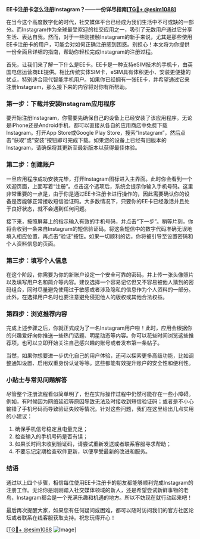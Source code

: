 **EE卡注册卡怎么注册Instagram？——一份详尽指南[[TG💪+ @esim1088](https://t.me/s/esim1088)]**

在当今这个高度数字化的时代，社交媒体平台已经成为我们生活中不可或缺的一部分。而Instagram作为全球最受欢迎的社交应用之一，吸引了无数用户通过它分享生活、表达自我。然而，对于一些刚接触Instagram的新手来说，尤其是那些使用EE卡注册卡的用户，可能会对如何正确注册感到困惑。别担心！本文将为你提供一份全面且详细的指南，帮助你轻松完成Instagram的注册过程。

首先，让我们来了解一下什么是EE卡。EE卡是一种支持eSIM技术的手机卡，由英国电信运营商EE提供。相比传统实体SIM卡，eSIM具有体积更小、安装更便捷的优点，特别适合现代智能手机用户。如果你已经拥有一张EE卡，并希望通过它来注册Instagram，那么接下来的内容将对你有所帮助。

### 第一步：下载并安装Instagram应用程序

要开始注册Instagram，你需要先确保自己的设备上已经安装了该应用程序。无论是iPhone还是Android手机，都可以直接从各自的应用商店中免费下载Instagram。打开App Store或Google Play Store，搜索“Instagram”，然后点击“获取”或“安装”按钮即可完成下载。如果您的设备上已经有旧版本的Instagram，请确保将其更新至最新版本以获得最佳体验。

### 第二步：创建账户

一旦应用程序成功安装完毕，打开Instagram图标进入主界面。此时你会看到一个欢迎页面，上面写着“注册”。点击这个选项后，系统会提示你输入手机号码。这里非常重要的一点是，由于你是通过EE卡注册卡进行操作的，因此需要确认你的设备是否能够正常接收短信验证码。大多数情况下，只要你的EE卡已经激活并且处于良好状态，就不会遇到任何问题。

接下来，按照屏幕上的指示输入有效的手机号码，并点击“下一步”。稍等片刻，你将会收到一条来自Instagram的短信验证码。将这条短信中的数字代码准确无误地填入相应位置，再点击“验证”按钮。如果一切顺利的话，你将被引导至设置密码和个人资料信息的页面。

### 第三步：填写个人信息

在这个阶段，你需要为你的新账户设定一个安全可靠的密码，并上传一张头像照片以及填写用户名和简介等内容。建议选择一个容易记忆但又不容易被他人猜到的密码组合，同时尽量避免使用过于敏感或者涉及隐私的信息作为个人资料的一部分。此外，在选择用户名时也要注意避免侵犯他人的版权或其他合法权益。

### 第四步：浏览推荐内容

完成上述步骤之后，你就正式成为了一名Instagram用户啦！此时，应用会根据你的兴趣爱好向你推送一些热门话题、明星动态等内容。你可以花些时间浏览这些推荐项，也可以立即开始关注自己感兴趣的账号或者发布第一条帖子。

当然，如果你想要进一步优化自己的用户体验，还可以探索更多高级功能，比如调整通知设置、启用双重身份认证等等。这些都能有效提升账户的安全性和便利性。

### 小贴士与常见问题解答

尽管整个注册流程看似简单明了，但在实际操作过程中仍然可能存在一些小障碍。例如，有时候因为网络延迟等原因导致无法及时接收到短信验证码；或者是不小心输错了手机号码而导致验证失败等情况。针对这些问题，我们在这里给出几点实用的小建议：

1. 确保手机信号稳定且电量充足；
2. 检查输入的手机号码是否有误；
3. 如果长时间未收到验证码，请尝试重新发送或者联系客服寻求帮助；
4. 不要忘记定期检查软件更新，以便享受最新的改进和服务。

### 结语

通过以上四个步骤，相信每位使用EE卡注册卡的朋友都能够顺利完成Instagram的注册工作。无论你是刚刚踏入社交媒体领域的新人，还是希望尝试新鲜事物的老鸟，Instagram都会是一个充满乐趣和机遇的地方。所以不妨现在就行动起来吧！

最后再次提醒大家，如果您有任何疑问或困难，都可以随时访问我们的官方社区论坛或者联系在线客服获取支持。祝您玩得开心！

[[TG💪+ @esim1088](https://t.me/s/esim1088) ![Image](https://i.postimg.cc/4NQfJmqS/Snipaste-2025-05-13-00-14-12.png)]